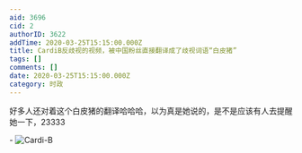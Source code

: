 ```yaml
---
aid: 3696
cid: 2
authorID: 3622
addTime: 2020-03-25T15:15:00.000Z
title: CardiB反歧视的视频，被中国粉丝直接翻译成了歧视词语“白皮猪”
tags: []
comments: []
date: 2020-03-25T15:15:00.000Z
category: 时政
---
```


好多人还对着这个白皮猪的翻译哈哈哈，以为真是她说的，是不是应该有人去提醒她一下，23333

\- ![Cardi-B](https://i.ibb.co/r0F4Qrq/Cardi-B-3.png)
